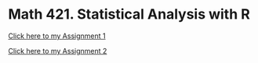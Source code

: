 # Math 421. Statistical Analysis with R

[Click here to my Assignment 1](Assignment1.html)

[Click here to my Assignment 2](Assignment2.html)
